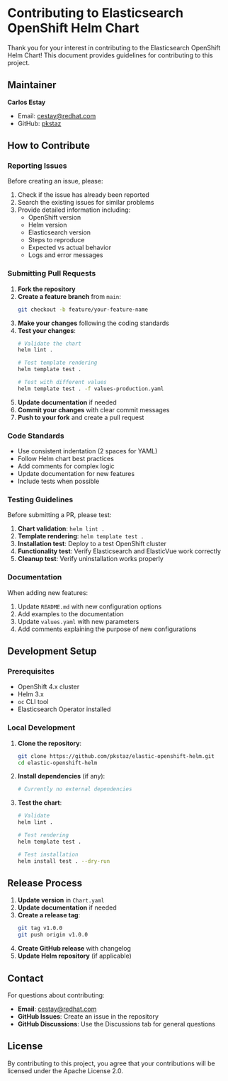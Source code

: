 # Contributing to Elasticsearch OpenShift Helm Chart

Thank you for your interest in contributing to the Elasticsearch OpenShift Helm Chart! This document provides guidelines for contributing to this project.

## Maintainer

**Carlos Estay**
- Email: cestay@redhat.com
- GitHub: [pkstaz](https://github.com/pkstaz)

## How to Contribute

### Reporting Issues

Before creating an issue, please:

1. Check if the issue has already been reported
2. Search the existing issues for similar problems
3. Provide detailed information including:
   - OpenShift version
   - Helm version
   - Elasticsearch version
   - Steps to reproduce
   - Expected vs actual behavior
   - Logs and error messages

### Submitting Pull Requests

1. **Fork the repository**
2. **Create a feature branch** from `main`:
   ```bash
   git checkout -b feature/your-feature-name
   ```
3. **Make your changes** following the coding standards
4. **Test your changes**:
   ```bash
   # Validate the chart
   helm lint .
   
   # Test template rendering
   helm template test .
   
   # Test with different values
   helm template test . -f values-production.yaml
   ```
5. **Update documentation** if needed
6. **Commit your changes** with clear commit messages
7. **Push to your fork** and create a pull request

### Code Standards

- Use consistent indentation (2 spaces for YAML)
- Follow Helm chart best practices
- Add comments for complex logic
- Update documentation for new features
- Include tests when possible

### Testing Guidelines

Before submitting a PR, please test:

1. **Chart validation**: `helm lint .`
2. **Template rendering**: `helm template test .`
3. **Installation test**: Deploy to a test OpenShift cluster
4. **Functionality test**: Verify Elasticsearch and ElasticVue work correctly
5. **Cleanup test**: Verify uninstallation works properly

### Documentation

When adding new features:

1. Update `README.md` with new configuration options
2. Add examples to the documentation
3. Update `values.yaml` with new parameters
4. Add comments explaining the purpose of new configurations

## Development Setup

### Prerequisites

- OpenShift 4.x cluster
- Helm 3.x
- `oc` CLI tool
- Elasticsearch Operator installed

### Local Development

1. **Clone the repository**:
   ```bash
   git clone https://github.com/pkstaz/elastic-openshift-helm.git
   cd elastic-openshift-helm
   ```

2. **Install dependencies** (if any):
   ```bash
   # Currently no external dependencies
   ```

3. **Test the chart**:
   ```bash
   # Validate
   helm lint .
   
   # Test rendering
   helm template test .
   
   # Test installation
   helm install test . --dry-run
   ```

## Release Process

1. **Update version** in `Chart.yaml`
2. **Update documentation** if needed
3. **Create a release tag**:
   ```bash
   git tag v1.0.0
   git push origin v1.0.0
   ```
4. **Create GitHub release** with changelog
5. **Update Helm repository** (if applicable)

## Contact

For questions about contributing:

- **Email**: cestay@redhat.com
- **GitHub Issues**: Create an issue in the repository
- **GitHub Discussions**: Use the Discussions tab for general questions

## License

By contributing to this project, you agree that your contributions will be licensed under the Apache License 2.0. 